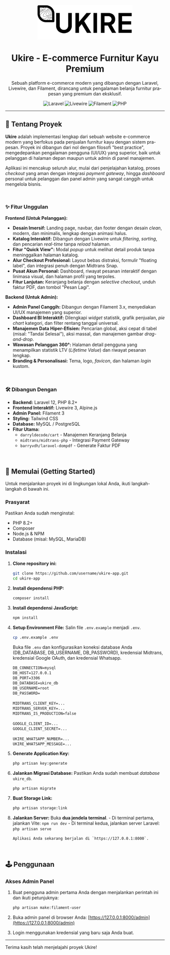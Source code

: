 <p align="center">
  <a href="#">
    <img src="public/image/logo.png" alt="Ukire Logo" width="300">
  </a>
</p>

<h1 align="center">Ukire - E-commerce Furnitur Kayu Premium</h1>

<p align="center">
  Sebuah platform e-commerce modern yang dibangun dengan Laravel, Livewire, dan Filament, dirancang untuk pengalaman belanja furnitur pra-pesan yang premium dan eksklusif.
</p>

<p align="center">
  <img src="https://img.shields.io/badge/Laravel-11.x-FF2D20.svg?style=for-the-badge&logo=laravel" alt="Laravel">
  <img src="https://img.shields.io/badge/Livewire-3.x-4d52d1.svg?style=for-the-badge&logo=livewire" alt="Livewire">
  <img src="https://img.shields.io/badge/Filament-3.x-f59e0b.svg?style=for-the-badge&logo=filament" alt="Filament">
  <img src="https://img.shields.io/badge/PHP-8.2%2B-777BB4.svg?style=for-the-badge&logo=php" alt="PHP">
</p>

---

## 📜 Tentang Proyek

**Ukire** adalah implementasi lengkap dari sebuah website e-commerce modern yang berfokus pada penjualan furnitur kayu dengan sistem pra-pesan. Proyek ini dibangun dari nol dengan filosofi "best practice", mengedepankan pengalaman pengguna (UI/UX) yang superior, baik untuk pelanggan di halaman depan maupun untuk admin di panel manajemen.

Aplikasi ini mencakup seluruh alur, mulai dari penjelajahan katalog, proses _checkout_ yang aman dengan integrasi _payment gateway_, hingga _dashboard_ personal untuk pelanggan dan panel admin yang sangat canggih untuk mengelola bisnis.

<br>

### ✨ Fitur Unggulan

**Frontend (Untuk Pelanggan):**

-   **Desain Imersif:** Landing page, navbar, dan footer dengan desain _clean_, modern, dan minimalis, lengkap dengan animasi halus.
-   **Katalog Interaktif:** Dibangun dengan Livewire untuk _filtering_, _sorting_, dan pencarian _real-time_ tanpa _reload_ halaman.
-   **Fitur "Quick View":** Modal _popup_ untuk melihat detail produk tanpa meninggalkan halaman katalog.
-   **Alur Checkout Profesional:** Layout bebas distraksi, formulir "floating label", dan integrasi penuh dengan Midtrans Snap.
-   **Pusat Akun Personal:** Dashboard, riwayat pesanan interaktif dengan linimasa visual, dan halaman profil yang terpoles.
-   **Fitur Lanjutan:** Keranjang belanja dengan _selective checkout_, unduh faktur PDF, dan tombol "Pesan Lagi".

**Backend (Untuk Admin):**

-   **Admin Panel Canggih:** Dibangun dengan Filament 3.x, menyediakan UI/UX manajemen yang superior.
-   **Dashboard BI Interaktif:** Dilengkapi _widget_ statistik, grafik penjualan, _pie chart_ kategori, dan filter rentang tanggal universal.
-   **Manajemen Data Hiper-Efisien:** Pencarian global, aksi cepat di tabel (misal: "Tandai Selesai"), aksi massal, dan manajemen gambar _drag-and-drop_.
-   **Wawasan Pelanggan 360°:** Halaman detail pengguna yang menampilkan statistik LTV (_Lifetime Value_) dan riwayat pesanan lengkap.
-   **Branding & Personalisasi:** Tema, logo, _favicon_, dan halaman _login_ kustom.

<br>

### 🛠️ Dibangun Dengan

-   **Backend:** Laravel 12, PHP 8.2+
-   **Frontend Interaktif:** Livewire 3, Alpine.js
-   **Admin Panel:** Filament 3
-   **Styling:** Tailwind CSS
-   **Database:** MySQL / PostgreSQL
-   **Fitur Utama:**
    -   `darryldecode/cart` - Manajemen Keranjang Belanja
    -   `midtrans/midtrans-php` - Integrasi Payment Gateway
    -   `barryvdh/laravel-dompdf` - Generate Faktur PDF

<br>

## 🚀 Memulai (Getting Started)

Untuk menjalankan proyek ini di lingkungan lokal Anda, ikuti langkah-langkah di bawah ini.

### Prasyarat

Pastikan Anda sudah menginstal:

-   PHP 8.2+
-   Composer
-   Node.js & NPM
-   Database (misal: MySQL, MariaDB)

### Instalasi

1.  **Clone repository ini:**

    ```bash
    git clone https://github.com/username/ukire-app.git
    cd ukire-app
    ```

2.  **Install dependensi PHP:**

    ```bash
    composer install
    ```

3.  **Install dependensi JavaScript:**

    ```bash
    npm install
    ```

4.  **Setup Environment File:**
    Salin file `.env.example` menjadi `.env`.

    ```bash
    cp .env.example .env
    ```

    Buka file `.env` dan konfigurasikan koneksi database Anda (DB_DATABASE, DB_USERNAME, DB_PASSWORD), kredensial Midtrans, kredensial Google OAuth, dan kredensial Whatsapp.

    ```dotenv
    DB_CONNECTION=mysql
    DB_HOST=127.0.0.1
    DB_PORT=3306
    DB_DATABASE=ukire_db
    DB_USERNAME=root
    DB_PASSWORD=

    MIDTRANS_CLIENT_KEY=...
    MIDTRANS_SERVER_KEY=...
    MIDTRANS_IS_PRODUCTION=false

    GOOGLE_CLIENT_ID=...
    GOOGLE_CLIENT_SECRET=...

    UKIRE_WHATSAPP_NUMBER=...
    UKIRE_WHATSAPP_MESSAGE=...
    ```

5.  **Generate Application Key:**

    ```bash
    php artisan key:generate
    ```

6.  **Jalankan Migrasi Database:**
    Pastikan Anda sudah membuat _database_ `ukire_db`.

    ```bash
    php artisan migrate
    ```

7.  **Buat Storage Link:**

    ```bash
    php artisan storage:link
    ```

8.  **Jalankan Server:**
    Buka **dua jendela terminal**. - Di terminal pertama, jalankan Vite:
    `npm run dev` - Di terminal kedua, jalankan server Laravel:
    `php artisan serve`

        Aplikasi Anda sekarang berjalan di `https://127.0.0.1:8000`.

    <br>

## 🕹️ Penggunaan

### Akses Admin Panel

1.  Buat pengguna admin pertama Anda dengan menjalankan perintah ini dan ikuti petunjuknya:

    ```bash
    php artisan make:filament-user
    ```

2.  Buka admin panel di browser Anda:
    [https://127.0.0.1:8000/admin](https://127.0.0.1:8000/admin)

3.  Login menggunakan kredensial yang baru saja Anda buat.

---

Terima kasih telah menjelajahi proyek Ukire!
